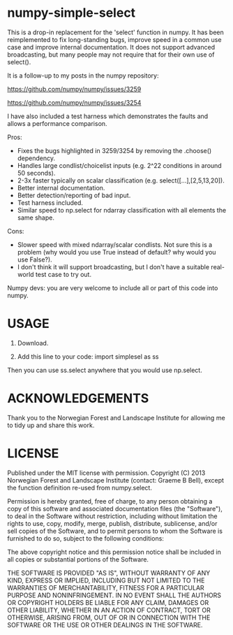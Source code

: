 numpy-simple-select
===================

This is a drop-in replacement for the 'select' function in numpy. It has been reimplemented to fix long-standing bugs, improve speed in a common use case and improve internal documentation. It does not support advanced broadcasting, but many people may not require that for their own use of select(). 

It is a follow-up to my posts in the numpy repository:

https://github.com/numpy/numpy/issues/3259

https://github.com/numpy/numpy/issues/3254

I have also included a test harness which demonstrates the faults and allows a performance comparison.

Pros:

- Fixes the bugs highlighted in 3259/3254 by removing the .choose() dependency.
- Handles large condlist/choicelist inputs (e.g.  2^22 conditions in around 50 seconds).
- 2-3x faster typically on scalar classification (e.g. select([...],[2,5,13,20]).
- Better internal documentation.
- Better detection/reporting of bad input.
- Test harness included.
- Similar speed to np.select for ndarray classification with all elements the same shape.

Cons:

- Slower speed with mixed ndarray/scalar condlists. Not sure this is a problem (why would you use True instead of default? why would you use False?). 
- I don't think it will support broadcasting, but I don't have a suitable real-world test case to try out.


Numpy devs: you are very welcome to include all or part of this code into numpy.

USAGE
=====

1. Download.

2. Add this line to your code: 
  import simplesel as ss

Then you can use ss.select anywhere that you would use np.select.

ACKNOWLEDGEMENTS
================

Thank you to the Norwegian Forest and Landscape Institute for allowing me to tidy up and share this work. 

LICENSE
=======

Published under the MIT license with permission. Copyright (C) 2013 Norwegian Forest and Landscape Institute (contact: Graeme B Bell), except the function definition re-used from numpy.select. 

Permission is hereby granted, free of charge, to any person obtaining a copy of this software and associated documentation files (the "Software"), to deal in the Software without restriction, including without limitation the rights to use, copy, modify, merge, publish, distribute, sublicense, and/or sell copies of the Software, and to permit persons to whom the Software is furnished to do so, subject to the following conditions:

The above copyright notice and this permission notice shall be included in all copies or substantial portions of the Software.

THE SOFTWARE IS PROVIDED "AS IS", WITHOUT WARRANTY OF ANY KIND, EXPRESS OR IMPLIED, INCLUDING BUT NOT LIMITED TO THE WARRANTIES OF MERCHANTABILITY, FITNESS FOR A PARTICULAR PURPOSE AND NONINFRINGEMENT. IN NO EVENT SHALL THE AUTHORS OR COPYRIGHT HOLDERS BE LIABLE FOR ANY CLAIM, DAMAGES OR OTHER LIABILITY, WHETHER IN AN ACTION OF CONTRACT, TORT OR OTHERWISE, ARISING FROM, OUT OF OR IN CONNECTION WITH THE SOFTWARE OR THE USE OR OTHER DEALINGS IN THE SOFTWARE.
